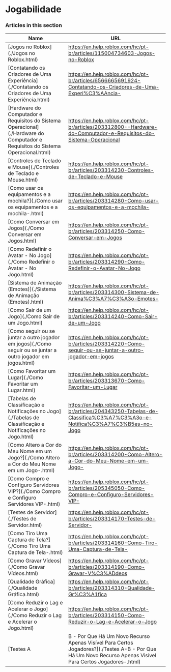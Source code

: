 # Jogabilidade  
### Articles in this section
Name|URL
-|-
[Jogos no Roblox](./Jogos no Roblox.html) |https://en.help.roblox.com/hc/pt-br/articles/115004734603-Jogos-no-Roblox
[Contatando os Criadores de Uma Experiência](./Contatando os Criadores de Uma Experiência.html) |https://en.help.roblox.com/hc/pt-br/articles/6566665691924-Contatando-os-Criadores-de-Uma-Experi%C3%AAncia-
[Hardware do Computador e Requisitos do Sistema Operacional](./Hardware do Computador e Requisitos do Sistema Operacional.html) |https://en.help.roblox.com/hc/pt-br/articles/203312800--Hardware-do-Computador-e-Requisitos-do-Sistema-Operacional
[Controles de Teclado e Mouse](./Controles de Teclado e Mouse.html) |https://en.help.roblox.com/hc/pt-br/articles/203314230-Controles-de-Teclado-e-Mouse
[Como usar os equipamentos e a mochila?](./Como usar os equipamentos e a mochila-.html) |https://en.help.roblox.com/hc/pt-br/articles/203314280-Como-usar-os-equipamentos-e-a-mochila-
[Como Conversar em Jogos](./Como Conversar em Jogos.html) |https://en.help.roblox.com/hc/pt-br/articles/203314250-Como-Conversar-em-Jogos
[Como Redefinir o Avatar - No Jogo](./Como Redefinir o Avatar - No Jogo.html) |https://en.help.roblox.com/hc/pt-br/articles/203314290-Como-Redefinir-o-Avatar-No-Jogo
[Sistema de Animação (Emotes)](./Sistema de Animação (Emotes).html) |https://en.help.roblox.com/hc/pt-br/articles/203314300-Sistema-de-Anima%C3%A7%C3%A3o-Emotes-
[Como Sair de um Jogo](./Como Sair de um Jogo.html) |https://en.help.roblox.com/hc/pt-br/articles/203314240-Como-Sair-de-um-Jogo
[Como seguir ou se juntar a outro jogador em jogos](./Como seguir ou se juntar a outro jogador em jogos.html) |https://en.help.roblox.com/hc/pt-br/articles/203314220-Como-seguir-ou-se-juntar-a-outro-jogador-em-jogos
[Como Favoritar um Lugar](./Como Favoritar um Lugar.html) |https://en.help.roblox.com/hc/pt-br/articles/203313670-Como-Favoritar-um-Lugar
[Tabelas de Classificação e Notificações no Jogo](./Tabelas de Classificação e Notificações no Jogo.html) |https://en.help.roblox.com/hc/pt-br/articles/204343250-Tabelas-de-Classifica%C3%A7%C3%A3o-e-Notifica%C3%A7%C3%B5es-no-Jogo
[Como Altero a Cor do Meu Nome em um Jogo?](./Como Altero a Cor do Meu Nome em um Jogo-.html) |https://en.help.roblox.com/hc/pt-br/articles/203314200-Como-Altero-a-Cor-do-Meu-Nome-em-um-Jogo-
[Como Compro e Configuro Servidores VIP?](./Como Compro e Configuro Servidores VIP-.html) |https://en.help.roblox.com/hc/pt-br/articles/205345050-Como-Compro-e-Configuro-Servidores-VIP-
[Testes de Servidor](./Testes de Servidor.html) |https://en.help.roblox.com/hc/pt-br/articles/203314170-Testes-de-Servidor-
[Como Tiro Uma Captura de Tela?](./Como Tiro Uma Captura de Tela-.html) |https://en.help.roblox.com/hc/pt-br/articles/203314160-Como-Tiro-Uma-Captura-de-Tela-
[Como Gravar Vídeos](./Como Gravar Vídeos.html) |https://en.help.roblox.com/hc/pt-br/articles/203314190-Como-Gravar-V%C3%ADdeos
[Qualidade Gráfica](./Qualidade Gráfica.html) |https://en.help.roblox.com/hc/pt-br/articles/203314310-Qualidade-Gr%C3%A1fica
[Como Reduzir o Lag e Acelerar o Jogo](./Como Reduzir o Lag e Acelerar o Jogo.html) |https://en.help.roblox.com/hc/pt-br/articles/203314150-Como-Reduzir-o-Lag-e-Acelerar-o-Jogo
[Testes A|B - Por Que Há Um Novo Recurso Apenas Visível Para Certos Jogadores?](./Testes A-B - Por Que Há Um Novo Recurso Apenas Visível Para Certos Jogadores-.html) |https://en.help.roblox.com/hc/pt-br/articles/203312530-Testes-A-B-Por-Que-H%C3%A1-Um-Novo-Recurso-Apenas-Vis%C3%ADvel-Para-Certos-Jogadores-